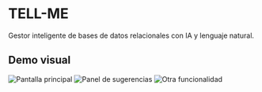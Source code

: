 # TELL-ME
Gestor inteligente de bases de datos relacionales con IA y lenguaje natural.

## Demo visual

![Pantalla principal](imagen.png)
![Panel de sugerencias](imagen%20(1).png)
![Otra funcionalidad](imagen%20(2).png)
